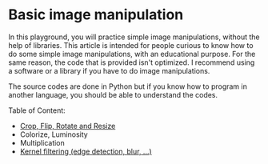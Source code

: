 # Basic image manipulation

In this playground, you will practice simple image manipulations, without the help of libraries. This article is intended for people curious to know how to do some simple image manipulations, with an educational purpose. For the same reason, the code that is provided isn't optimized. I recommend using a software or a library if you have to do image manipulations.

The source codes are done in Python but if you know how to program in another language, you should be able to understand the codes.

Table of Content:

- [Crop, Flip, Rotate and Resize](tranform.md)
- Colorize, Luminosity
- Multiplication
- [Kernel filtering (edge detection, blur, ...)](edge.md)
